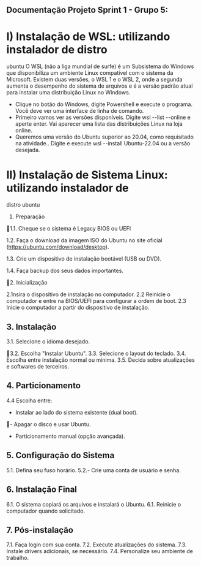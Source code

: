 ## Documentação Projeto Sprint 1 - Grupo 5:
# I) Instalação de WSL: utilizando instalador de distro
ubuntu
O WSL (não a liga mundial de surfe) é um Subsistema do Windows que disponibiliza
um ambiente Linux compatível com o sistema da Microsoft.
Existem duas versões, o WSL 1 e o WSL 2, onde a segunda aumenta o desempenho
do sistema de arquivos e é a versão padrão atual para instalar uma distribuição Linux
no Windows.
- Clique no botão do Windows, digite Powershell e execute o programa. Você deve ver
uma interface de linha de comando.
- Primeiro vamos ver as versões disponíveis. Digite wsl --list --online e aperte enter.
Vai aparecer uma lista das distribuições Linux na loja online.
- Queremos uma versão do Ubuntu superior ao 20.04, como requisitado na atividade..
Digite e execute wsl --install Ubuntu-22.04 ou a versão desejada.

# II) Instalação de Sistema Linux: utilizando instalador de
distro ubuntu

1. Preparação

1.1. Cheque se o sistema é Legacy BIOS ou UEFI

1.2. Faça o download da imagem ISO do Ubuntu no site oficial
(https://ubuntu.com/download/desktop).

1.3. Crie um dispositivo de instalação bootável (USB ou DVD).

1.4. Faça backup dos seus dados importantes.

2. Inicialização

2.1nsira o dispositivo de instalação no computador.
2.2 Reinicie o computador e entre na BIOS/UEFI para configurar a ordem de boot.
2.3 Inicie o computador a partir do dispositivo de instalação.
## 3. Instalação
3.1. Selecione o idioma desejado.

3.2. Escolha "Instalar Ubuntu".
3.3. Selecione o layout do teclado.
3.4. Escolha entre instalação normal ou mínima.
3.5. Decida sobre atualizações e softwares de terceiros.
## 4. Particionamento
4.4 Escolha entre:
- Instalar ao lado do sistema existente (dual boot).

- Apagar o disco e usar Ubuntu.
- Particionamento manual (opção avançada).
## 5. Configuração do Sistema
5.1. Defina seu fuso horário.
5.2.- Crie uma conta de usuário e senha.
## 6. Instalação Final
6.1. O sistema copiará os arquivos e instalará o Ubuntu.
6.1. Reinicie o computador quando solicitado.
## 7. Pós-instalação
7.1. Faça login com sua conta.
7.2. Execute atualizações do sistema.
7.3. Instale drivers adicionais, se necessário.
7.4. Personalize seu ambiente de trabalho.

